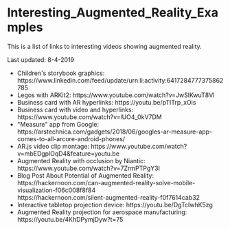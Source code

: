 # Interesting_Augmented_Reality_Examples

This is a list of links to interesting videos showing augmented reality.

Last updated: 8-4-2019

<ul>
  <li>
    Children's storybook graphics: https://www.linkedin.com/feed/update/urn:li:activity:6417284777375862785
  </li>
  <li>
    Legos with ARKit2: https://www.youtube.com/watch?v=JwSlKwuT8VI
  </li>
  <li>
    Business card with AR hyperlinks: https://youtu.be/pTITrp_xOis
  </li>
  <li>
    Business card with video and hyperlinks: https://www.youtube.com/watch?v=lUO4_0kV7DM
  </li>
  <li>
    "Measure" app from Google: https://arstechnica.com/gadgets/2018/06/googles-ar-measure-app-comes-to-all-arcore-android-phones/
  </li>
  <li>
    AR.js video clip montage: https://www.youtube.com/watch?v=mbEDgplOqD4&amp;feature=youtu.be
  </li>
  <li>
    Augmented Reality with occlusion by Niantic: https://www.youtube.com/watch?v=7ZrmPTPgY3I
  </li>
  <li>
    Blog Post About Potential of Augmented Reality:<br/>
    https://hackernoon.com/can-augmented-reality-solve-mobile-visualization-f06c008f8f84<br/>
    https://hackernoon.com/silent-augmented-reality-f0f7614cab32
  </li>
  <li>
    Interactive tabletop projection device: https://youtu.be/DgTcIwhK5zg
  </li>
  <li>
    Augmented Reality projection for aerospace manufacturing: https://youtu.be/4KhDPymjDyw?t=75
  </li>
</ul>

